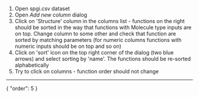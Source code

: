 1. Open spgi.csv dataset
2. Open *Add new column* dialog
3. Click on 'Structure' column in the columns list - functions on the right should be sorted in the way that functions with Molecule type inputs are on top. Change column to some other and check that function are sorted by matching parameters (for numeric columns functions with numeric inputs should be on top and so on)
4. Click on 'sort' icon on the top right corner of the dialog (two blue arrows) and select sorting by 'name'. The functions should be re-sorted alphabetically
5. Try to click on columns - function order should not change

---
{
  "order": 5
}